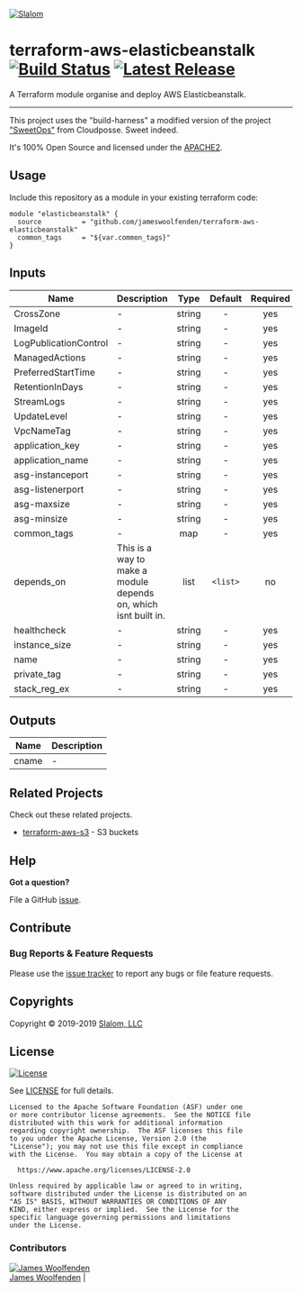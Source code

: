 <!-- This file was automatically generated by the `build-harness`. Make all changes to `README.yaml` and run `make readme` to rebuild this file. -->

[![Slalom][logo]](https://slalom.com)

# terraform-aws-elasticbeanstalk [![Build Status](https://travis-ci.com/JamesWoolfenden/terraform-aws-elasticbeanstalk.svg?branch=master)](https://travis-ci.com/JamesWoolfenden/terraform-aws-elasticbeanstalk) [![Latest Release](https://img.shields.io/github/release/JamesWoolfenden/terraform-aws-elasticbeanstalk.svg)](https://github.com/JamesWoolfenden/terraform-aws-elasticbeanstalk/releases/latest)

  A Terraform module organise and deploy AWS Elasticbeanstalk.

---

This project uses the "build-harness" a modified version of the project ["SweetOps"](https://cpco.io/sweetops) from Cloudposse. Sweet indeed.

It's 100% Open Source and licensed under the [APACHE2](LICENSE).

## Usage

Include this repository as a module in your existing terraform code:

``` HCL
module "elasticbeanstalk" {
  source          = "github.com/jameswoolfenden/terraform-aws-elasticbeanstalk"
  common_tags     = "${var.common_tags}"
}
```
## Inputs

| Name                  | Description                                                     |  Type  | Default  | Required |
|-----------------------|-----------------------------------------------------------------|:------:|:--------:|:--------:|
| CrossZone             | -                                                               | string |    -     |   yes    |
| ImageId               | -                                                               | string |    -     |   yes    |
| LogPublicationControl | -                                                               | string |    -     |   yes    |
| ManagedActions        | -                                                               | string |    -     |   yes    |
| PreferredStartTime    | -                                                               | string |    -     |   yes    |
| RetentionInDays       | -                                                               | string |    -     |   yes    |
| StreamLogs            | -                                                               | string |    -     |   yes    |
| UpdateLevel           | -                                                               | string |    -     |   yes    |
| VpcNameTag            | -                                                               | string |    -     |   yes    |
| application_key       | -                                                               | string |    -     |   yes    |
| application_name      | -                                                               | string |    -     |   yes    |
| asg-instanceport      | -                                                               | string |    -     |   yes    |
| asg-listenerport      | -                                                               | string |    -     |   yes    |
| asg-maxsize           | -                                                               | string |    -     |   yes    |
| asg-minsize           | -                                                               | string |    -     |   yes    |
| common_tags           | -                                                               |  map   |    -     |   yes    |
| depends_on            | This is a way to make a module depends on, which isnt built in. |  list  | `<list>` |    no    |
| healthcheck           | -                                                               | string |    -     |   yes    |
| instance_size         | -                                                               | string |    -     |   yes    |
| name                  | -                                                               | string |    -     |   yes    |
| private_tag           | -                                                               | string |    -     |   yes    |
| stack_reg_ex          | -                                                               | string |    -     |   yes    |

## Outputs

| Name  | Description |
|-------|-------------|
| cname | -           |


## Related Projects

Check out these related projects.

- [terraform-aws-s3](https://github.com/jameswoolfenden/terraform-aws-s3) - S3 buckets

## Help

**Got a question?**

File a GitHub [issue](https://github.com/JamesWoolfenden/terraform-aws-elasticbeanstalk/issues).

## Contribute

### Bug Reports & Feature Requests

Please use the [issue tracker](https://github.com/JamesWoolfenden/terraform-aws-elasticbeanstalk/issues) to report any bugs or file feature requests.

## Copyrights

Copyright © 2019-2019 [Slalom, LLC](https://slalom.com)

## License

[![License](https://img.shields.io/badge/License-Apache%202.0-blue.svg)](https://opensource.org/licenses/Apache-2.0)

See [LICENSE](LICENSE) for full details.

    Licensed to the Apache Software Foundation (ASF) under one
    or more contributor license agreements.  See the NOTICE file
    distributed with this work for additional information
    regarding copyright ownership.  The ASF licenses this file
    to you under the Apache License, Version 2.0 (the
    "License"); you may not use this file except in compliance
    with the License.  You may obtain a copy of the License at

      https://www.apache.org/licenses/LICENSE-2.0

    Unless required by applicable law or agreed to in writing,
    software distributed under the License is distributed on an
    "AS IS" BASIS, WITHOUT WARRANTIES OR CONDITIONS OF ANY
    KIND, either express or implied.  See the License for the
    specific language governing permissions and limitations
    under the License.

### Contributors

  [![James Woolfenden][jameswoolfenden_avatar]][jameswoolfenden_homepage]<br/>[James Woolfenden][jameswoolfenden_homepage] |

  [jameswoolfenden_homepage]: https://github.com/jameswoolfenden
  [jameswoolfenden_avatar]: https://github.com/jameswoolfenden.png?size=150

[logo]: https://gist.githubusercontent.com/JamesWoolfenden/5c457434351e9fe732ca22b78fdd7d5e/raw/15933294ae2b00f5dba6557d2be88f4b4da21201/slalom-logo.png
[website]: https://slalom.com
[github]: https://github.com/jameswoolfenden
[linkedin]: https://www.linkedin.com/company/slalom-consulting/
[twitter]: https://twitter.com/Slalom

[share_twitter]: https://twitter.com/intent/tweet/?text=terraform-aws-elasticbeanstalk&url=https://github.com/JamesWoolfenden/terraform-aws-elasticbeanstalk
[share_linkedin]: https://www.linkedin.com/shareArticle?mini=true&title=terraform-aws-elasticbeanstalk&url=https://github.com/JamesWoolfenden/terraform-aws-elasticbeanstalk
[share_reddit]: https://reddit.com/submit/?url=https://github.com/JamesWoolfenden/terraform-aws-elasticbeanstalk
[share_facebook]: https://facebook.com/sharer/sharer.php?u=https://github.com/JamesWoolfenden/terraform-aws-elasticbeanstalk
[share_googleplus]: https://plus.google.com/share?url=https://github.com/JamesWoolfenden/terraform-aws-elasticbeanstalk
[share_email]: mailto:?subject=terraform-aws-elasticbeanstalk&body=https://github.com/JamesWoolfenden/terraform-aws-elasticbeanstalk

